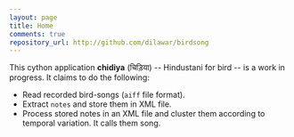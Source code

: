 ```yaml
---
layout: page
title: Home
comments: true
repository_url: http://github.com/dilawar/birdsong
---
```


This cython application __chidiya__ (चिड़िया) -- Hindustani for bird -- is a work in
progress. It claims to do the following:

- Read recorded bird-songs (`aiff` file format). 
- Extract `notes` and store them in XML file.
- Process stored notes in an XML file and cluster them according to temporal
  variation. It calls them song.


